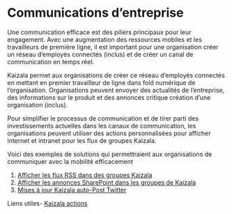 # <a name="corporate-communications"></a>Communications d’entreprise

Une communication efficace est des piliers principaux pour leur engagement. Avec une augmentation des ressources mobiles et les travailleurs de première ligne, il est important pour une organisation créer un réseau d’employés connectés (inclus) et de créer un canal de communication en temps réel.

Kaizala permet aux organisations de créer ce réseau d’employés connectés en mettant en premier travailleur de ligne dans fold numérique de l’organisation. Organisations peuvent envoyer des actualités de l’entreprise, des informations sur le produit et des annonces critique création d’une organisation (inclus).

Pour simplifier le processus de communication et de tirer parti des investissements actuelles dans les canaux de communication, les organisations peuvent utiliser des actions personnalisées pour afficher internet et intranet pour les flux de groupes Kaizala.

Voici des exemples de solutions qui permettraient aux organisations de communiquer avec la mobilité efficacement
 1. [Afficher les flux RSS dans des groupes Kaizala](GetRSSFeedsonKaizala/DisplayRSSFeedsinKaizalagroups.md)
 2. [Afficher les annonces SharePoint dans les groupes de Kaizala](SharepointAnnouncementsonKaizala/DisplaySharepointAnnouncements.md)
 3. [Mises à jour Kaizala auto-Post Twitter](AutoPostTwitterUpdatesToKaizala/AutoPostTwitterUpdatesToKaizala.md)

Liens utiles- [Kaizala actions](https://docs.microsoft.com/en-us/kaizala/actions/readme)
